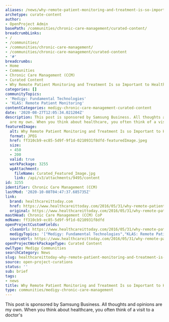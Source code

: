 ```yaml
---
aliases: /news/why-remote-patient-monitoring-and-treatment-is-so-important-to-healthcare
archetype: curate-content
author:
- OpenProject Admin
basePath: /communities/chronic-care-management/curated-content/
breadcrumbLinks:
- /
- /communities/
- /communities/chronic-care-management/
- /communities/chronic-care-management/curated-content
- '#'
breadcrumbs:
- Home
- Communities
- Chronic Care Management (CCM)
- Curated Content
- Why Remote Patient Monitoring and Treatment Is so Important to Healthcare
categories: []
communityTopics:
- 'Medigy: Fundamental Technologies'
- 'KLAS: Remote Patient Monitoring'
contentCategories: medigy-chronic-care-management-curated-content
date: '2020-08-27T12:05:34.021204Z'
description: This post is sponsored by Samsung Business. All thoughts and opinions
  are my own. When you think about healthcare, you often think of a visit to a doctor's
featuredImage:
  alt: Why Remote Patient Monitoring and Treatment Is so Important to Healthcare
  format: JPEG
  href: ff310cb9-ec85-5d9f-9f1d-0210931f8dfd-featuredImage.jpeg
  size:
  - 450
  - 200
  valid: true
  workPackage: 3255
  wpAttachment:
    fileName: Curated_Featured_Image.jpg
    link: /api/v3/attachments/9495/content
id: 3255
identifier: Chronic Care Management (CCM)
lastMod: '2020-10-08T04:47:37.685735Z'
link:
  brand: healthcareittoday.com
  href: https://www.healthcareittoday.com/2016/05/31/why-remote-patient-monitoring-and-treatment-is-so-important-to-healthcare/
  original: https://www.healthcareittoday.com/2016/05/31/why-remote-patient-monitoring-and-treatment-is-so-important-to-healthcare/
mastHead: Chronic Care Management (CCM) CoP
mdName: ff310cb9-ec85-5d9f-9f1d-0210931f8dfd
openProjectCustomFields:
  cleanUrl: https://www.healthcareittoday.com/2016/05/31/why-remote-patient-monitoring-and-treatment-is-so-important-to-healthcare/
  medigyTopics: '["Medigy: Fundamental Technologies","KLAS: Remote Patient Monitoring"]'
  sourceUrl: https://www.healthcareittoday.com/2016/05/31/why-remote-patient-monitoring-and-treatment-is-so-important-to-healthcare/
openProjectWorkPackageType: Curated Content
owlType: Medigy Communities
searchCategory: News
slug: healthcareittoday-why-remote-patient-monitoring-and-treatment-is-so-important-to-healthcare
source: open-project-curations
status: ''
sub: brief
tags:
- news
title: Why Remote Patient Monitoring and Treatment Is so Important to Healthcare
type: communities/medigy-chronic-care-management
---
```


This post is sponsored by Samsung Business. All thoughts and opinions are my own. When you think about healthcare, you often think of a visit to a doctor's
